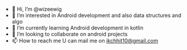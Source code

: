 - 👋 Hi, I’m @wizeewig
- 👀 I’m interested in Android development and also data structures and algo
- 🌱 I’m currently learning Android development in kotlin
- 💞️ I’m looking to collaborate on android projects
- 📫 How to reach me U can mail me on ikchhit10@gmail.com

<!---
wizeewig/wizeewig is a ✨ special ✨ repository because its `README.md` (this file) appears on your GitHub profile.
You can click the Preview link to take a look at your changes.
--->
